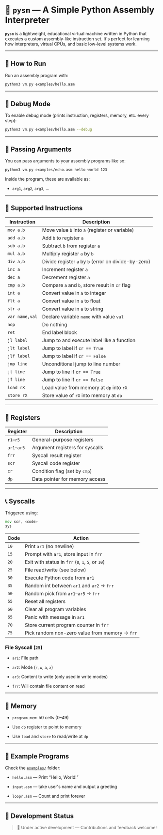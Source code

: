 # 🧠 `pysm` — A Simple Python Assembly Interpreter

**`pysm`** is a lightweight, educational virtual machine written in Python that executes a custom assembly-like instruction set. It's perfect for learning how interpreters, virtual CPUs, and basic low-level systems work.

---

## 🚀 How to Run

Run an assembly program with:

```bash
python3 vm.py examples/hello.asm
```

---

## 🐞 Debug Mode

To enable debug mode (prints instruction, registers, memory, etc. every step):

```bash
python3 vm.py examples/hello.asm --debug
```

---

## 🧩 Passing Arguments

You can pass arguments to your assembly programs like so:

```bash
python3 vm.py examples/echo.asm hello world 123
```

Inside the program, these are available as:

-   `arg1`, `arg2`, `arg3`, ...
    

---

## 🧾 Supported Instructions

| Instruction | Description |
| --- | --- |
| `mov a,b` | Move value `b` into `a` (register or variable) |
| `add a,b` | Add `b` to register `a` |
| `sub a,b` | Subtract `b` from register `a` |
| `mul a,b` | Multiply register `a` by `b` |
| `div a,b` | Divide register `a` by `b` (error on divide-by-zero) |
| `inc a` | Increment register `a` |
| `dec a` | Decrement register `a` |
| `cmp a,b` | Compare `a` and `b`, store result in `cr` flag |
| `int a` | Convert value in `a` to integer |
| `flt a` | Convert value in `a` to float |
| `str a` | Convert value in `a` to string |
| `var name,val` | Declare variable `name` with value `val` |
| `nop` | Do nothing |
| `ret` | End label block |
| `jl label` | Jump to and execute label like a function |
| `jlt label` | Jump to label if `cr == True` |
| `jlf label` | Jump to label if `cr == False` |
| `jmp line` | Unconditional jump to line number |
| `jt line` | Jump to line if `cr == True` |
| `jf line` | Jump to line if `cr == False` |
| `load rX` | Load value from memory at `dp` into `rX` |
| `store rX` | Store value of `rX` into memory at `dp` |

---

## 🧠 Registers

| Register | Description |
| --- | --- |
| `r1`–`r5` | General-purpose registers |
| `ar1`–`ar5` | Argument registers for syscalls |
| `frr` | Syscall result register |
| `scr` | Syscall code register |
| `cr` | Condition flag (set by `cmp`) |
| `dp` | Data pointer for memory access |

---

## 📞 Syscalls

Triggered using:

```asm
mov scr, <code>
sys
```

| Code | Action |
| --- | --- |
| `10` | Print `ar1` (no newline) |
| `15` | Prompt with `ar1`, store input in `frr` |
| `20` | Exit with status in `frr` (`0`, `1`, `5`, or `10`) |
| `25` | File read/write (see below) |
| `30` | Execute Python code from `ar1` |
| `35` | Random int between `ar1` and `ar2` → `frr` |
| `50` | Random pick from `ar1`–`ar5` → `frr` |
| `55` | Reset all registers |
| `60` | Clear all program variables |
| `65` | Panic with message in `ar1` |
| `70` | Store current program counter in `frr` |
| `75` | Pick random non-zero value from memory → `frr` |

### File Syscall (`25`)

-   `ar1`: File path
    
-   `ar2`: Mode (`r`, `w`, `a`, `x`)
    
-   `ar3`: Content to write (only used in write modes)
    
-   `frr`: Will contain file content on read
    

---

## 💾 Memory

-   `program_mem`: 50 cells (0–49)
    
-   Use `dp` register to point to memory
    
-   Use `load` and `store` to read/write at `dp`
    

---

## 📂 Example Programs

Check the [`examples/`](examples/) folder:

-   `hello.asm` — Print “Hello, World!”
    
-   `input.asm` — take user's name and output a greeting
    
-   `loopr.asm` — Count and print forever
    

---

## 🧪 Development Status

> 🚧 Under active development — Contributions and feedback welcome!
